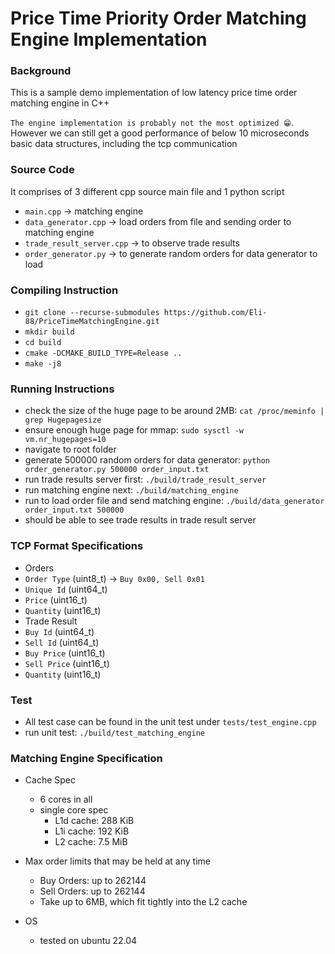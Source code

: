 # Price Time Priority Order Matching Engine Implementation


### Background
This is a sample demo implementation of low latency price time order matching engine in C++

`The engine implementation is probably not the most optimized 😁`. However we can still get a good performance of below 10 microseconds basic data structures, including the tcp communication

### Source Code
It comprises of 3 different cpp source main file and 1 python script
- `main.cpp` -> matching engine
-  `data_generator.cpp` -> load orders from file and sending order to matching engine
- `trade_result_server.cpp` -> to observe trade results
- `order_generator.py` -> to generate random orders for data generator to load

### Compiling Instruction
- `git clone --recurse-submodules https://github.com/Eli-88/PriceTimeMatchingEngine.git`
- `mkdir build`
- `cd build`
- `cmake -DCMAKE_BUILD_TYPE=Release ..`
- `make -j8`

### Running Instructions
- check the size of the huge page to be around 2MB: `cat /proc/meminfo | grep Hugepagesize`
- ensure enough huge page for mmap: `sudo sysctl -w vm.nr_hugepages=10` 
- navigate to root folder
- generate 500000 random orders for data generator: `python order_generator.py 500000 order_input.txt`
- run trade results server first: `./build/trade_result_server`
- run matching engine next: `./build/matching_engine`
- run to load order file and send matching engine:  `./build/data_generator order_input.txt 500000`
- should be able to see trade results in trade result server

### TCP Format Specifications
- Orders
- `Order Type` (uint8_t) -> `Buy 0x00, Sell 0x01`
- `Unique Id` (uint64_t)
- `Price` (uint16_t)
- `Quantity` (uint16_t)
- Trade Result
- `Buy Id` (uint64_t)
- `Sell Id` (uint64_t)
- `Buy Price` (uint16_t)
- `Sell Price` (uint16_t)
- `Quantity` (uint16_t)
    
### Test
- All test case can be found in the unit test under `tests/test_engine.cpp`
- run unit test: `./build/test_matching_engine`
   
### Matching Engine Specification
- Cache Spec
    - 6 cores in all
    - single core spec
        - L1d cache: 288 KiB
        - L1i cache: 192 KiB 
        - L2 cache: 7.5 MiB

- Max order limits that may be held at any time
    - Buy Orders: up to 262144
    - Sell Orders: up to 262144
    - Take up to 6MB, which fit tightly into the L2 cache
- OS
    - tested on ubuntu 22.04